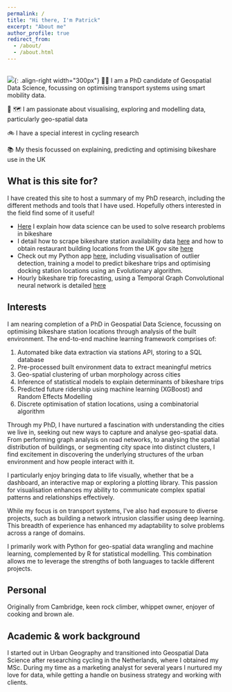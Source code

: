 ```yaml
---
permalink: /
title: "Hi there, I'm Patrick"
excerpt: "About me"
author_profile: true
redirect_from: 
  - /about/
  - /about.html
---
```

 <br/><img src='https://p91g.github.io/patrick-moore.github.io/images/data_bss_city_groups.png'>{: .align-right width="300px"}
🧑‍💻 I am a PhD candidate of Geospatial Data Science, focussing on optimising transport systems using smart mobility data.

🤖 🗺️ I am passionate about visualising, exploring and modelling data, particularly geo-spatial data 

🚲 I have a special interest in cycling research

📚 My thesis focussed on explaining, predicting and optimising bikeshare use in the UK

What is this site for?
------
I have created this site to host a summary of my PhD research, including the different methods and tools that I have used. Hopefully others interested in the field find some of it useful!  
* [Here](https://p91g.github.io/patrick-moore.github.io/posts/2023/10/blog-post-data-science-bikeshare/) I explain how data science can be used to solve research problems in bikeshare
* I detail how to scrape bikeshare station availability data [here](https://p91g.github.io/patrick-moore.github.io/posts/2023-06-10-web-scraping-walkthrough-london/) and how to obtain restaurant building locations from the UK gov site [here](https://p91g.github.io/patrick-moore.github.io/posts/2024-02-06-fhrs_extract_notebook/)
* Check out my Python app [here](https://app-built-env-trips.streamlit.app), including visualisation of outlier detection, training a model to predict bikeshare trips and optimising docking station locations using an Evolutionary algorithm.
* Hourly bikeshare trip forecasting, using a Temporal Graph Convolutional neural network is detailed [here](https://p91g.github.io/patrick-moore.github.io/posts/2024-08-01-Predicting_hourly_bikeshare_trips_with_a_Temporal_Graph_Convolutional_Network/)

Interests
------
I am nearing completion of a PhD in Geospatial Data Science, focussing on optimising bikeshare station locations through analysis of the built environment. The end-to-end machine learning framework comprises of:
1. Automated bike data extraction via stations API,  storing to a SQL database
2. Pre-processed built environment data to extract meaningful metrics
3. Geo-spatial clustering of urban morphology across cities
4. Inference of statistical models to explain determinants of bikeshare trips
5. Predicted future ridership using machine learning (XGBoost) and Random Effects Modelling
6. Discrete optimisation of station locations, using a combinatorial algorithm

Through my PhD, I have nurtured a fascination with understanding the cities we live in, seeking out new ways to capture and analyse geo-spatial data. From performing graph analysis on road networks, to analysing the spatial distribution of buildings, or segmenting city space into distinct clusters, I find excitement in discovering the underlying structures of the urban environment and how people interact with it.

I particularly enjoy bringing data to life visually, whether that be a dashboard, an interactive map or exploring a plotting library. This passion for visualisation enhances my ability to communicate complex spatial patterns and relationships effectively.

While my focus is on transport systems, I've also had exposure to diverse projects, such as building a network intrusion classifier using deep learning. This breadth of experience has enhanced my adaptability to solve problems across a range of domains.

I primarily work with Python for geo-spatial data wrangling and machine learning, complemented by R for statistical modelling. This combination allows me to leverage the strengths of both languages to tackle different projects.

Personal
------
Originally from Cambridge, keen rock climber, whippet owner, enjoyer of cooking and brown ale.

Academic & work background
------
I started out in Urban Geography and transitioned into Geospatial Data Science after researching cycling in the Netherlands, where I obtained my MSc. During my time as a marketing analyst for several years I nurtured my love for data, while getting a handle on business strategy and working with clients.  




